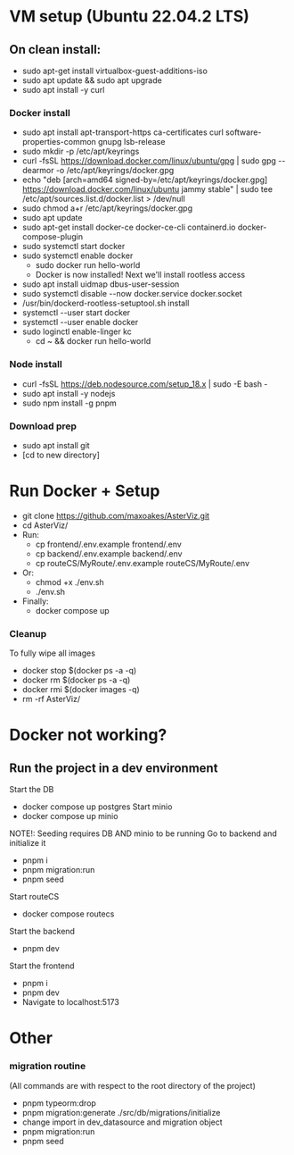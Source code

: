 # VM setup (Ubuntu 22.04.2 LTS)
## On clean install:
* sudo apt-get install virtualbox-guest-additions-iso
* sudo apt update && sudo apt upgrade
* sudo apt install -y curl

### Docker install
* sudo apt install apt-transport-https ca-certificates curl software-properties-common gnupg lsb-release
* sudo mkdir -p /etc/apt/keyrings
* curl -fsSL https://download.docker.com/linux/ubuntu/gpg | sudo gpg --dearmor -o /etc/apt/keyrings/docker.gpg
* echo "deb [arch=amd64 signed-by=/etc/apt/keyrings/docker.gpg] https://download.docker.com/linux/ubuntu jammy stable" | sudo tee /etc/apt/sources.list.d/docker.list > /dev/null
* sudo chmod a+r /etc/apt/keyrings/docker.gpg
* sudo apt update
* sudo apt-get install docker-ce docker-ce-cli containerd.io docker-compose-plugin
* sudo systemctl start docker
* sudo systemctl enable docker
    * sudo docker run hello-world
    * Docker is now installed! Next we'll install rootless access
* sudo apt install uidmap dbus-user-session
* sudo systemctl disable --now docker.service docker.socket
* /usr/bin/dockerd-rootless-setuptool.sh install
* systemctl --user start docker
* systemctl --user enable docker
* sudo loginctl enable-linger kc
    * cd ~ && docker run hello-world

### Node install
*  curl -fsSL https://deb.nodesource.com/setup_18.x | sudo -E bash -
* sudo apt install -y nodejs
* sudo npm install -g pnpm

### Download prep
* sudo apt install git
* [cd to new directory]

# Run Docker + Setup
* git clone https://github.com/maxoakes/AsterViz.git
* cd AsterViz/
* Run:
    * cp frontend/.env.example frontend/.env
    * cp backend/.env.example backend/.env
    * cp routeCS/MyRoute/.env.example routeCS/MyRoute/.env
* Or:
    * chmod +x ./env.sh
    * ./env.sh
* Finally:
    * docker compose up

### Cleanup
To fully wipe all images
* docker stop $(docker ps -a -q)
* docker rm $(docker ps -a -q)
* docker rmi $(docker images -q)
* rm -rf AsterViz/

# Docker not working?
## Run the project in a dev environment
Start the DB
* docker compose up postgres
Start minio
* docker compose up minio

NOTE!: Seeding requires DB AND minio to be running
Go to backend and initialize it
* pnpm i
* pnpm migration:run
* pnpm seed

Start routeCS
* docker compose routecs

Start the backend
* pnpm dev

Start the frontend
* pnpm i
* pnpm dev
* Navigate to localhost:5173

# Other
### migration routine
(All commands are with respect to the root directory of the project)

* pnpm typeorm:drop
* pnpm migration:generate ./src/db/migrations/initialize
* change import in dev_datasource and migration object
* pnpm migration:run
* pnpm seed